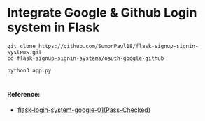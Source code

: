 # Integrate Google & Github Login system in Flask

```
git clone https://github.com/SumonPaul18/flask-signup-signin-systems.git
cd flask-signup-signin-systems/oauth-google-github
```
```
python3 app.py
```


#
#### Reference:

- [flask-login-system-google-01(Pass-Checked)](https://github.com/SumonPaul18/flask-login-system-google-01.git)
#
